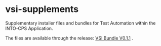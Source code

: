 # vsi-supplements
Supplementary installer files and bundles for Test Automation within the INTO-CPS Application. 

The files are available through the release: [VSI Bundle V0.1.1](https://github.com/INTO-CPS-Association/vsi-supplements/releases/tag/v0.1.1) .
